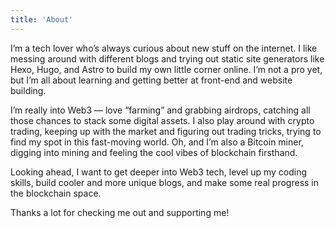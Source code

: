 ```yaml
---
title: 'About'
---
```


<!--
This content will be displayed at the top of the index page.
You can leave this empty if you don’t want to show any content.
-->

I’m a tech lover who’s always curious about new stuff on the internet. I like messing around with different blogs and trying out static site generators like Hexo, Hugo, and Astro to build my own little corner online. I’m not a pro yet, but I’m all about learning and getting better at front-end and website building.

I’m really into Web3 — love “farming” and grabbing airdrops, catching all those chances to stack some digital assets. I also play around with crypto trading, keeping up with the market and figuring out trading tricks, trying to find my spot in this fast-moving world. Oh, and I’m also a Bitcoin miner, digging into mining and feeling the cool vibes of blockchain firsthand.

Looking ahead, I want to get deeper into Web3 tech, level up my coding skills, build cooler and more unique blogs, and make some real progress in the blockchain space.

Thanks a lot for checking me out and supporting me!